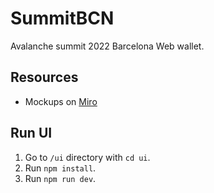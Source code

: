 # SummitBCN

Avalanche summit 2022 Barcelona Web wallet.

## Resources

- Mockups on [Miro](https://miro.com/app/board/uXjVOCSh6O0=/)

## Run UI

1. Go to `/ui` directory with `cd ui`.
2. Run `npm install`.
3. Run `npm run dev`.
